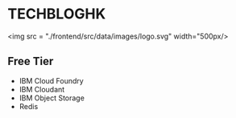# TECHBLOGHK

<img src = "./frontend/src/data/images/logo.svg" width="500px/>

## Free Tier
* IBM Cloud Foundry
* IBM Cloudant
* IBM Object Storage
* Redis
